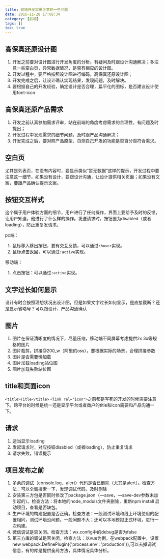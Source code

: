 ```yaml
---
title: 前端开发需要注意的一些问题
date: 2016-11-28 17:08:34
category: [前端]
tags: []
toc: true
---
```


## 高保真还原设计图
1. 开发之前要对设计图进行开发角度的分析，有疑问及时跟设计沟通解决；多注意一些空白页，异常数据情况，是否有相应的设计图。
1. 开发过程中，要严格按照设计图进行编码，高保真还原设计图；
1. 开发完成之后，让设计确认实现结果，发现问题，及时解决。
1. 要根据自己的开发经验，确定设计是否合理，扁平化的图标，是否建议设计使用font-icon

## 高保真还原产品需求
1. 开发之前认真参加需求评审，站在前端的角度考虑需求的合理性，有问题及时提出；
1. 开发过程中发现需求的细节问题，及时跟产品沟通解决；
1. 开发完成之后，要对照产品原型，自测自己开发的功能是否百分百符合需求。

## 空白页

尤其是列表页，在没有内容时，要显示类似“暂无数据”这样的提示，开发过程中要注意这一细节，如果没有设计，要跟设计沟通，让设计提供相关页面；如果没有文案，要跟产品确认提示文案。

## 按钮交互样式

这个属于用户体验方面的细节，用户进行了任何操作，界面上要给予及时的反馈，让用户知道，他进行了什么样的操作。发送请求时，按钮置为disabled（或者loading），防止重复发请求。

pc端：

1. 鼠标移入移出按钮，要有交互反馈，可以通过`:hover`实现。
2. 鼠标点击返回，可以通过`:active`实现。

移动端：

1. 点击按钮：可以通过`:active`实现。

## 文字过长如何显示

设计有时会按照理想状况出设计图，但是如果文字过长如何显示，是直接截断？还是显示省略号？可以跟设计、产品沟通确认

## 图片

1. 图片在保证清晰度的情况下，尽量压缩，移动端不同屏幕考虑提供2x 3x等规格的图片
1. 图片裁剪，拼接@200\_w（阿里的oss），要根据实际的场景，合理拼接参数
1. 图片是否需要懒加载
1. 图片加载loading站位图
1. 图片加载失败站位图

## title和页面icon

`<title>Title</title>` `<link rel="icon">`之前都是写死的开发的时候需要注意下。跨平台的时候是统一还是显示平台或者商户的title和icon需要和产品沟通一下。

## 请求

1. 适当显示loading
1. 发起请求时，对应按钮disabled（或者loading），防止重复请求  
1. 请求失败，错误提示

## 项目发布之前

1. 多余的调试（console.log、alert）代码是否已删除（尤其是alert）。检查方法：可以全局搜索一下，发现调试代码，及时删除
1. 安装第三方包是否同时修改了package.json（—save，—save-dev参数未加引起的）。检查方法：将本地的node\_moduls文件夹删除，重新npm install 启动项目，查看是否缺包。
1. 生产环境的构建配置是否正确。检查方法：一般测试环境和线上环境使用的配置相同，测试环境没问题，一般问题不大；还可以本地模拟正式环境，进行一次构建。
1. 微信调试是否关闭。检查方法：wx.config中的debug是否为false
1. 第三方库的调试是否关闭。检查方法：以vue为例，在webpack配置中，设置new webpack.DefinePlugin\({'process.env': 'production'}\),可以去掉调试信息，有的库是提供全局方法，具体情况具体分析。
